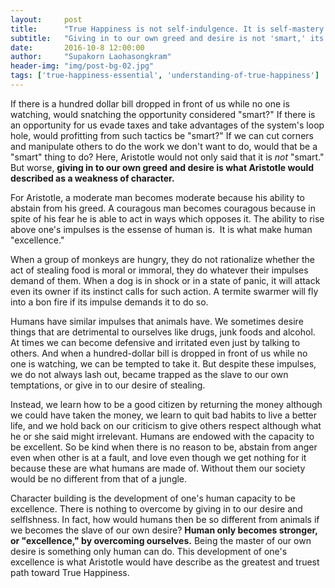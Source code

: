 ```yaml
---
layout:     post
title:      "True Happiness is not self-indulgence. It is self-mastery."
subtitle:   "Giving in to our own greed and desire is not 'smart,' its as a weakness of character."
date:       2016-10-8 12:00:00
author:     "Supakorn Laohasongkram"
header-img: "img/post-bg-02.jpg"
tags: ['true-happiness-essential', 'understanding-of-true-happiness']
---
```

If there is a hundred dollar bill dropped in front of us while no one is watching, would snatching the opportunity considered "smart?" If there is an opportunity for us evade taxes and take advantages of the system's loop hole, would profitting from such tactics be "smart?" If we can cut corners and manipulate others to do the work we don't want to do, would that be a "smart" thing to do? Here, Aristotle would not only said that it is <em>not</em> "smart." But worse, <strong>giving in to our own greed and desire is what Aristotle would described as a weakness of character.</strong>

For Aristotle, a moderate man becomes moderate because his ability to abstain from his greed. A couragous man becomes couragous because in spite of his fear he is able to act in ways which opposes it. The ability to rise above one's impulses is the essense of human is.  It is what make human "excellence."

When a group of monkeys are hungry, they do not rationalize whether the act of stealing food is moral or immoral, they do whatever their impulses demand of them. When a dog is in shock or in a state of panic, it will attack even its owner if its instinct calls for such action. A termite swarmer will fly into a bon fire if its impulse demands it to do so.

Humans have similar impulses that animals have. We sometimes desire things that are detrimental to ourselves like drugs, junk foods and alcohol. At times we can become defensive and irritated even just by talking to others. And when a hundred-dollar bill is dropped in front of us while no one is watching, we can be tempted to take it. But despite these impulses, we do not always lash out, became trapped as the slave to our own temptations, or give in to our desire of stealing.

Instead, we learn how to be a good citizen by returning the money although we could have taken the money, we learn to quit bad habits to live a better life, and we hold back on our criticism to give others respect although what he or she said might irrelevant. Humans are endowed with the capacity to be excellent. So be kind when there is no reason to be, abstain from anger even when other is at a fault, and love even though we get nothing for it because these are what humans are made of. Without them our society would be no different from that of a jungle.

Character building is the development of one's human capacity to be excellence. There is nothing to overcome by giving in to our desire and selflshness. In fact, how would humans then be so different from animals if we becomes the slave of our own desire? <strong>Human only becomes stronger, or "excellence," by overcoming ourselves.</strong> Being the master of our own desire is something only human can do. This development of one's excellence is what Aristotle would have describe as the greatest and truest path toward True Happiness.
